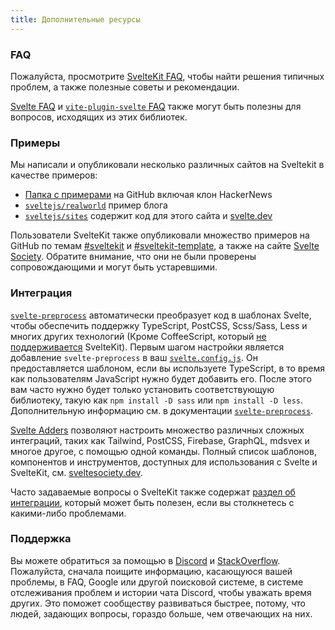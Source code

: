 ```yaml
---
title: Дополнительные ресурсы
---
```


### FAQ

Пожалуйста, просмотрите [SvelteKit FAQ](/faq), чтобы найти решения типичных проблем, а также полезные советы и рекомендации.

[Svelte FAQ](https://svelte.dev/faq) и [`vite-plugin-svelte` FAQ](https://github.com/sveltejs/vite-plugin-svelte/blob/main/docs/faq.md) также могут быть полезны для вопросов, исходящих из этих библиотек.

### Примеры

Мы написали и опубликовали несколько различных сайтов на Sveltekit в качестве примеров:

 - [Папка с примерами](https://github.com/sveltejs/kit/tree/master/examples) на GitHub включая клон HackerNews
 - [`sveltejs/realworld`](https://github.com/sveltejs/realworld) пример блога
 - [`sveltejs/sites`](https://github.com/sveltejs/sites) содержит код для этого сайта и [svelte.dev](https//svelte.dev/)

Пользователи SvelteKit также опубликовали множество примеров на GitHub по темам [#sveltekit](https://github.com/topics/sveltekit) и [#sveltekit-template](https://github.com/topics/sveltekit-template), а также на сайте [Svelte Society](https://sveltesociety.dev/templates#svelte-kit). Обратите внимание, что они не были проверены сопровождающими и могут быть устаревшими.

### Интеграция

[`svelte-preprocess`](https://github.com/sveltejs/svelte-preprocess) автоматически преобразует код в шаблонах Svelte, чтобы обеспечить поддержку TypeScript, PostCSS, Scss/Sass, Less и многих других технологий (Кроме CoffeeScript, который [не поддерживается](https://github.com/sveltejs/kit/issues/2920#issuecomment-996469815) SvelteKit). Первым шагом настройки является добавление `svelte-preprocess` в ваш [`svelte.config.js`](#konfiguracziya). Он предоставляется шаблоном, если вы используете TypeScript, в то время как пользователям JavaScript нужно будет добавить его. После этого вам часто нужно будет только установить соответствующую библиотеку, такую как `npm install -D sass` или `npm install -D less`. Дополнительную информацию см. в документации [`svelte-preprocess`](https://github.com/sveltejs/svelte-preprocess).

[Svelte Adders](https://sveltesociety.dev/templates#adders) позволяют настроить множество различных сложных интеграций, таких как Tailwind, PostCSS, Firebase, GraphQL, mdsvex и многое другое, с помощью одной команды. Полный список шаблонов, компонентов и инструментов, доступных для использования с Svelte и SvelteKit, см. [sveltesociety.dev](https://sveltesociety.dev/).

Часто задаваемые вопросы о SvelteKit также содержат [раздел об интеграции](/faq#integrations), который может быть полезен, если вы столкнетесь с какими-либо проблемами.


### Поддержка

Вы можете обратиться за помощью в [Discord](https://svelte.dev/chat) и [StackOverflow](https://stackoverflow.com/questions/tagged/sveltekit). Пожалуйста, сначала поищите информацию, касающуюся вашей проблемы, в FAQ, Google или другой поисковой системе, в системе отслеживания проблем и истории чата Discord, чтобы уважать время других. Это поможет сообществу развиваться быстрее, потому, что людей, задающих вопросы, гораздо больше, чем отвечающих на них.
